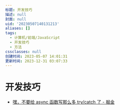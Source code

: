 ```yaml
---
标题: 开发技巧
描述: null
封面: null
uid: '20230507140131213'
aliases: []
tags:
  - 计算机/前端/JavaScript
  - 开发技巧
  - 方法
cssclasses: null
创建时间: 2023-05-07 14:01:31
更新时间: 2023-12-31 03:07:33
---
```


# 开发技巧

- [嘿，不要给 async 函数写那么多 try/catch 了 - 掘金](https://juejin.cn/post/6844903886898069511)
